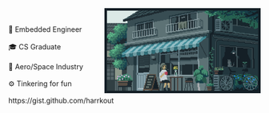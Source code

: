 <div align="center">

<div><img align="right" width="62%" height="26%" src="gif.webp" /></div></div>

<br>
<br>
 🔲          Embedded Engineer<br>
 <br>
 🎓          CS Graduate<br>
 <br>
 🚀          Aero/Space Industry<br>
 <br>
 ⚙️          Tinkering for fun<br>
 <br>
</>          https://gist.github.com/harrkout
<br>
<br>



<br>


<!-- Proudly created with GPRM ( https://gprm.itsvg.in ) -->
